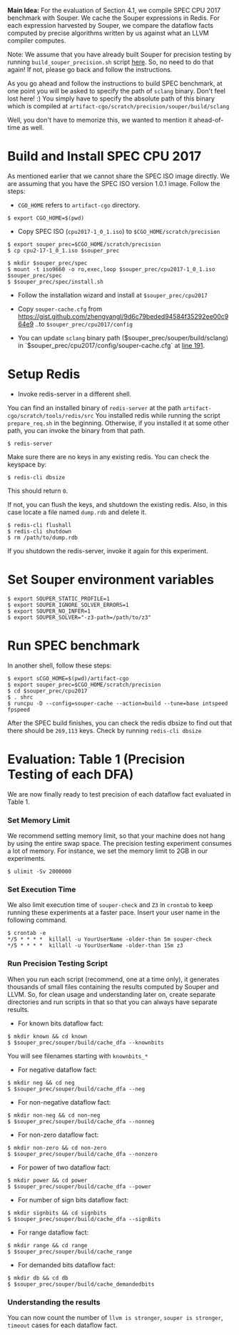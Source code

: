 **Main Idea:** For the evaluation of Section 4.1, we compile
SPEC CPU 2017 benchmark with Souper. We cache
the Souper expressions in Redis. For each expression
harvested by Souper, we compare the dataflow
facts computed by precise algorithms written by
us against what an LLVM compiler computes.

Note: We assume that you have already built Souper for
precision testing by running `build_souper_precision.sh`
script [here](https://github.com/jubitaneja/artifact-cgo#building-souper).
So, no need to do that again! If not, please go back and
follow the instructions.

As you go ahead and follow the instructions
to build SPEC benchmark, at one point you
will be asked to specify the path of `sclang`
binary. Don't feel lost here! :) You simply
have to specify the absolute path of this
binary which is compiled at
`artifact-cgo/scratch/precision/souper/build/sclang`

Well, you don't have to memorize this, we wanted
to mention it ahead-of-time as well.

# Build and Install SPEC CPU 2017

As mentioned earlier that we cannot share the SPEC ISO
image directly. We are assuming that you have the SPEC
ISO version 1.0.1 image. Follow the steps:

+ `CGO_HOME` refers to `artifact-cgo` directory.
```
$ export CGO_HOME=$(pwd)
```

+ Copy SPEC ISO (`cpu2017-1_0_1.iso`) to `$CGO_HOME/scratch/precision`
```
$ export souper_prec=$CGO_HOME/scratch/precision
$ cp cpu2-17-1_0_1.iso $souper_prec

$ mkdir $souper_prec/spec
$ mount -t iso9660 -o ro,exec,loop $souper_prec/cpu2017-1_0_1.iso $souper_prec/spec
$ $souper_prec/spec/install.sh
```

+ Follow the installation wizard and install at `$souper_prec/cpu2017`

- Copy `souper-cache.cfg` from https://gist.github.com/zhengyangl/9d6c79beded94584f35292ee00c964e9
..to `$souper_prec/cpu2017/config`

- You can update `sclang` binary path ($souper_prec/souper/build/sclang)
in `$souper_prec/cpu2017/config/souper-cache.cfg`
at [line 191](https://gist.github.com/zhengyangl/9d6c79beded94584f35292ee00c964e9#file-souper-cache-cfg-L191).

# Setup Redis

- Invoke redis-server in a different shell.

You can find an installed binary of `redis-server`
at the path `artifact-cgo/scratch/tools/redis/src`
You installed redis while running the script
`prepare_req.sh` in the beginning. Otherwise,
if you installed it at some other path, you can
invoke the binary from that path.

```
$ redis-server
```
Make sure there are no keys
in any existing redis. You can check the keyspace by:
```
$ redis-cli dbsize
```
This should return `0`.

If not, you can flush the keys, and shutdown the existing redis. Also, in this case locate a file named `dump.rdb` and delete it.
```
$ redis-cli flushall
$ redis-cli shutdown
$ rm /path/to/dump.rdb
```
If you shutdown the redis-server, invoke it again for this experiment.

# Set Souper environment variables

```
$ export SOUPER_STATIC_PROFILE=1
$ export SOUPER_IGNORE_SOLVER_ERRORS=1
$ export SOUPER_NO_INFER=1
$ export SOUPER_SOLVER="-z3-path=/path/to/z3"
```

# Run SPEC benchmark

In another shell, follow these steps:
```
$ export sCGO_HOME=$(pwd)/artifact-cgo
$ export souper_prec=$CGO_HOME/scratch/precision
$ cd $souper_prec/cpu2017
$ . shrc
$ runcpu -D --config=souper-cache --action=build --tune=base intspeed fpspeed
```
After the SPEC build finishes, you can check the redis dbsize to find
out that there should be `269,113` keys. Check by running `redis-cli dbsize`

# Evaluation: Table 1 (Precision Testing of each DFA)

We are now finally ready to test precision of each dataflow fact
evaluated in Table 1.

### Set Memory Limit
We recommend setting memory limit, so that your machine does not hang
by using the entire swap space. The precision testing experiment
consumes a lot of memory. For instance, we set the memory limit to
2GB in our experiments.
```
$ ulimit -Sv 2000000
```
### Set Execution Time
We also limit execution time of `souper-check` and `Z3` in `crontab`
to keep running these experiments at a faster pace.
Insert your user name in the following command.
```
$ crontab -e
*/5 * * * *  killall -u YourUserName -older-than 5m souper-check
*/5 * * * *  killall -u YourUserName -older-than 15m z3
```

### Run Precision Testing Script

When you run each script (recommend, one at a time only),
it generates thousands of small files containing the results
computed by Souper and LLVM. So, for clean usage and
understanding later on, create separate directories and run
scripts in that so that you can always have separate results.

- For known bits dataflow fact:
```
$ mkdir known && cd known
$ $souper_prec/souper/build/cache_dfa --knownbits
```
You will see filenames starting with `knownbits_*`

- For negative dataflow fact:
```
$ mkdir neg && cd neg
$ $souper_prec/souper/build/cache_dfa --neg
```

- For non-negative dataflow fact:
```
$ mkdir non-neg && cd non-neg
$ $souper_prec/souper/build/cache_dfa --nonneg
```

- For non-zero dataflow fact:
```
$ mkdir non-zero && cd non-zero
$ $souper_prec/souper/build/cache_dfa --nonzero
```

- For power of two dataflow fact:
```
$ mkdir power && cd power
$ $souper_prec/souper/build/cache_dfa --power
```

- For number of sign bits dataflow fact:
```
$ mkdir signbits && cd signbits
$ $souper_prec/souper/build/cache_dfa --signBits
```

- For range dataflow fact:
```
$ mkdir range && cd range
$ $souper_prec/souper/build/cache_range
```

- For demanded bits dataflow fact:
```
$ mkdir db && cd db
$ $souper_prec/souper/build/cache_demandedbits
```

### Understanding the results

You can now count the number of `llvm is stronger`,
`souper is stronger`, `timeout` cases for each dataflow
fact.



